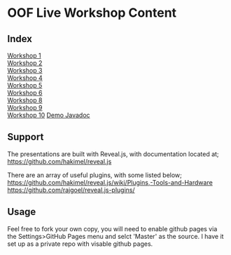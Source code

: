 # OOF Live Workshop Content

## Index
[Workshop 1](https://mefitzgerald.github.io/oof/ws_week1/#/)  
[Workshop 2](https://mefitzgerald.github.io/oof/ws_week2/#/)  
[Workshop 3](https://mefitzgerald.github.io/oof/ws_week3/#/)  
[Workshop 4](https://mefitzgerald.github.io/oof/ws_week4/#/)  
[Workshop 5](https://mefitzgerald.github.io/oof/ws_week5/#/)  
[Workshop 6](https://mefitzgerald.github.io/oof/ws_week6/#/)  
[Workshop 8](https://mefitzgerald.github.io/oof/ws_week8/#/)  
[Workshop 9](https://mefitzgerald.github.io/oof/ws_week9/#/)  
[Workshop 10](https://mefitzgerald.github.io/oof/ws_week10/#/) 
[Demo Javadoc](https://mefitzgerald.github.io/oof/javadocDemo/)

## Support   
The presentations are built with Reveal.js, with documentation located at;   
https://github.com/hakimel/reveal.js  

There are an array of useful plugins, with some listed below;   
https://github.com/hakimel/reveal.js/wiki/Plugins,-Tools-and-Hardware  
https://github.com/rajgoel/reveal.js-plugins/  

## Usage
Feel free to fork your own copy, you will need to enable github pages via the Settings>GitHub Pages 
menu and selct 'Master' as the source. I have it set up as a private repo with visable github pages. 
